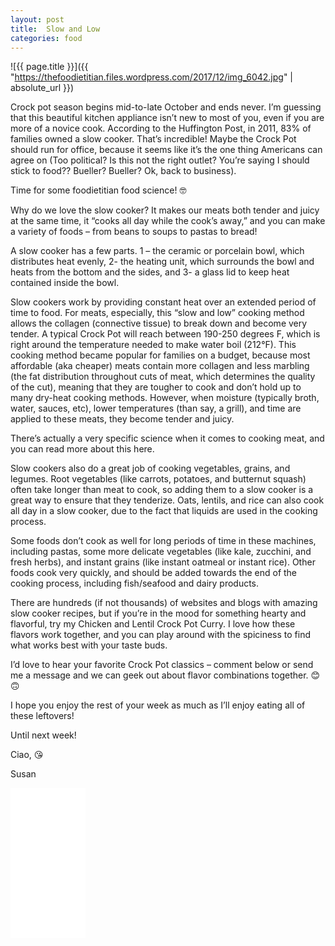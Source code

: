 ```yaml
---
layout: post
title:  Slow and Low
categories: food
---
```

![{{ page.title }}]({{ "https://thefoodietitian.files.wordpress.com/2017/12/img_6042.jpg" | absolute_url }})

Crock pot season begins mid-to-late October and ends never. I’m guessing that this beautiful kitchen appliance isn’t new to most of you, even if you are more of a novice cook. According to the Huffington Post, in 2011, 83% of families owned a slow cooker. That’s incredible! Maybe the Crock Pot should run for office, because it seems like it’s the one thing Americans can agree on (Too political? Is this not the right outlet? You’re saying I should stick to food?? Bueller? Bueller? Ok, back to business).

Time for some foodietitian food science! 🤓

<!--more-->

Why do we love the slow cooker? It makes our meats both tender and juicy at the same time, it “cooks all day while the cook’s away,” and you can make a variety of foods – from beans to soups to pastas to bread!

A slow cooker has a few parts. 1 – the ceramic or porcelain bowl, which distributes heat evenly, 2- the heating unit, which surrounds the bowl and heats from the bottom and the sides, and 3- a glass lid to keep heat contained inside the bowl.

Slow cookers work by providing constant heat over an extended period of time to food. For meats, especially, this “slow and low” cooking method allows the collagen (connective tissue) to break down and become very tender. A typical Crock Pot will reach between 190-250 degrees F, which is right around the temperature needed to make water boil (212°F). This cooking method became popular for families on a budget, because most affordable (aka cheaper) meats contain more collagen and less marbling (the fat distribution throughout cuts of meat, which determines the quality of the cut), meaning that they are tougher to cook and don’t hold up to many dry-heat cooking methods. However, when moisture (typically broth, water, sauces, etc), lower temperatures (than say, a grill), and time are applied to these meats, they become tender and juicy.

There’s actually a very specific science when it comes to cooking meat, and you can read more about this here.

Slow cookers also do a great job of cooking vegetables, grains, and legumes. Root vegetables (like carrots, potatoes, and butternut squash) often take longer than meat to cook, so adding them to a slow cooker is a great way to ensure that they tenderize. Oats, lentils, and rice can also cook all day in a slow cooker, due to the fact that liquids are used in the cooking process.

Some foods don’t cook as well for long periods of time in these machines, including pastas, some more delicate vegetables (like kale, zucchini, and fresh herbs), and instant grains (like instant oatmeal or instant rice). Other foods cook very quickly, and should be added towards the end of the cooking process, including fish/seafood and dairy products.

There are hundreds (if not thousands) of websites and blogs with amazing slow cooker recipes, but if you’re in the mood for something hearty and flavorful, try my Chicken and Lentil Crock Pot Curry. I love how these flavors work together, and you can play around with the spiciness to find what works best with your taste buds.

I’d love to hear your favorite Crock Pot classics – comment below or send me a message and we can geek out about flavor combinations together. 😊🙃

I hope you enjoy the rest of your week as much as I’ll enjoy eating all of these leftovers!

Until next week!

Ciao, 😘

Susan

<iframe style="width:120px;height:240px;" marginwidth="0" marginheight="0" scrolling="no" frameborder="0" src="//ws-na.amazon-adsystem.com/widgets/q?ServiceVersion=20070822&OneJS=1&Operation=GetAdHtml&MarketPlace=US&source=ac&ref=qf_sp_asin_til&ad_type=product_link&tracking_id=thefoodietiti-20&marketplace=amazon&region=US&placement=B01DISPQJ0&asins=B01DISPQJ0&linkId=79ee85417832daf6ff7e363f6848ebb1&show_border=false&link_opens_in_new_window=true&price_color=333333&title_color=0066c0&bg_color=ffffff"></iframe>
